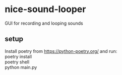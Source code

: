 # nice-sound-looper
GUI for recording and looping sounds

## setup

Install poetry from https://python-poetry.org/ and run:  
	poetry install  
	poetry shell  
	python main.py  
